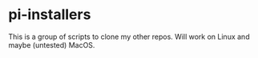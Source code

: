 # pi-installers
This is a group of scripts to clone my other repos. 
Will work on Linux and maybe (untested) MacOS.
